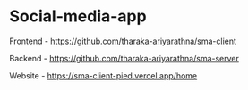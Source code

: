 # Social-media-app

Frontend - https://github.com/tharaka-ariyarathna/sma-client

Backend - https://github.com/tharaka-ariyarathna/sma-server

Website - https://sma-client-pied.vercel.app/home
